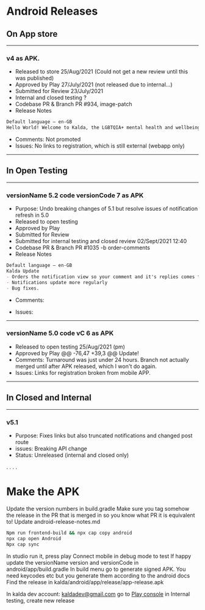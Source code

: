 # Android Releases

## On App store

----

### v4 as APK.
- Released to store
25/Aug/2021 (Could not get a new review until this was published)
- Approved by Play
27/July/2021 (not released due to internal...)
- Submitted for Review
23/July/2021
- Internal and closed testing
?
- Codebase PR & Branch
PR #934, image-patch
- Release Notes
```md
Default language – en-GB
Hello World! Welcome to Kalda, the LGBTQIA+ mental health and wellbeing app.
```
- Comments:
Not promoted
- Issues:
No links to registration, which is still external (webapp only)

----

## In Open Testing

----

### versionName 5.2 code versionCode 7 as APK
- Purpose:
Undo breaking changes of 5.1 but resolve issues of notification refresh in 5.0
- Released to open testing
- Approved by Play
- Submitted for Review
- Submitted for internal testing and closed review
02/Sept/2021 12:40
- Codebase PR & Branch
PR #1035 -b order-comments
- Release Notes
```md
Default language – en-GB
Kalda Update
- Orders the notification view so your comment and it's replies comes first.
- Notifications update more regularly
- Bug fixes.
```
- Comments:

- Issues:
----


### versionName 5.0 code vC 6 as APK
- Released to open testing
25/Aug/2021 (pm)
- Approved by Play
	@@ -76,47 +39,3 @@ Update!
- Comments:
Turnaround was just under 24 hours.
Branch not actually merged until after APK released, which I won't do again.
- Issues:
Links for registration broken from mobile APP.

----

## In Closed and Internal

----

### v5.1 
- Purpose:
Fixes links but also truncated notifications and changed post route
- issues:
Breaking API change
- Status: 
Unreleased (internal and closed only)

.
.
.
.


# Make the APK

Update the version numbers in build.gradle
Make sure you tag somehow the release in the PR that is merged in so you know what PR it is equivalent to!
Update android-release-notes.md

```sh
Npm run frontend-build && npx cap copy android
npx cap open Android
Npx cap sync
```

In studio run it, press play
Connect mobile in debug mode to test
If happy update the versionName version and versionCode in android/app/build.gradle
In build menu go to generate signed APK. You need keycodes etc but you generate them according to the android docs
Find the release in kalda/android/app/release/app-release.apk

In kalda dev account: kaldadev@gmail.com go to [Play console](https://play.google.com/console/)
in Internal testing, create new release
